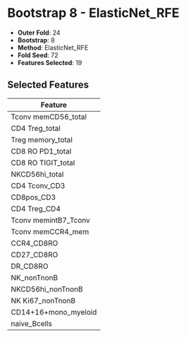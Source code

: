 # Bootstrap 8 - ElasticNet_RFE

- **Outer Fold**: 24
- **Bootstrap**: 8
- **Method**: ElasticNet_RFE
- **Fold Seed**: 72
- **Features Selected**: 19

## Selected Features

| Feature |
|---------|
| Tconv memCD56_total |
| CD4 Treg_total |
| Treg memory_total |
| CD8 RO PD1_total |
| CD8 RO TIGIT_total |
| NKCD56hi_total |
| CD4 Tconv_CD3 |
| CD8pos_CD3 |
| CD4 Treg_CD4 |
| Tconv memintB7_Tconv |
| Tconv memCCR4_mem |
| CCR4_CD8RO |
| CD27_CD8RO |
| DR_CD8RO |
| NK_nonTnonB |
| NKCD56hi_nonTnonB |
| NK Ki67_nonTnonB |
| CD14+16+mono_myeloid |
| naive_Bcells |
